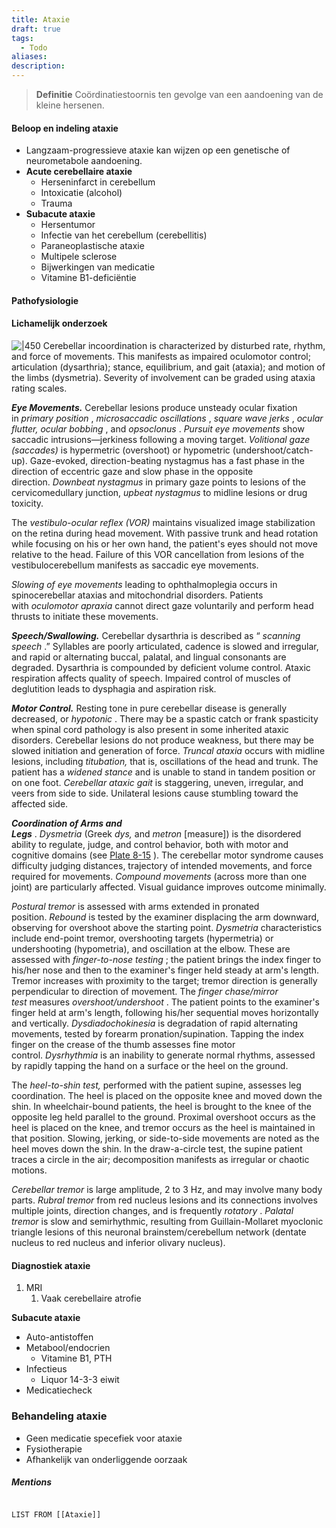 ```yaml
---
title: Ataxie
draft: true
tags:
  - Todo
aliases: 
description:
---
```




> **Definitie**
> Coördinatiestoornis ten gevolge van een aandoening van de kleine hersenen.

#### Beloop en indeling ataxie

- Langzaam-progressieve ataxie kan wijzen op een genetische of neurometabole aandoening.
- **Acute cerebellaire ataxie**
    - Herseninfarct in cerebellum
    - Intoxicatie (alcohol)
    - Trauma
- **Subacute ataxie**
    - Hersentumor
    - Infectie van het cerebellum (cerebellitis)
    - Paraneoplastische ataxie
    - Multipele sclerose
    - Bijwerkingen van medicatie
    - Vitamine B1-deficiëntie

#### Pathofysiologie



#### Lichamelijk onderzoek
![|450](https://i.imgur.com/4K2PpsR.png)
Cerebellar incoordination is characterized by disturbed rate, rhythm, and force of movements. This manifests as impaired oculomotor control; articulation (dysarthria); stance, equilibrium, and gait (ataxia); and motion of the limbs (dysmetria). Severity of involvement can be graded using ataxia rating scales.

_**Eye Movements.**_ Cerebellar lesions produce unsteady ocular fixation in _primary position_ , _microsaccadic oscillations_ , _square wave jerks_ , _ocular flutter, ocular bobbing_ , and _opsoclonus_ . _Pursuit eye movements_ show saccadic intrusions—jerkiness following a moving target. _Volitional gaze (saccades)_ is hypermetric (overshoot) or hypometric (undershoot/catch-up). Gaze-evoked, direction-beating nystagmus has a fast phase in the direction of eccentric gaze and slow phase in the opposite direction. _Downbeat nystagmus_ in primary gaze points to lesions of the cervicomedullary junction, _upbeat nystagmus_ to midline lesions or drug toxicity.

The _vestibulo-ocular reflex (VOR)_ maintains visualized image stabilization on the retina during head movement. With passive trunk and head rotation while focusing on his or her own hand, the patient's eyes should not move relative to the head. Failure of this VOR cancellation from lesions of the vestibulocerebellum manifests as saccadic eye movements.

_Slowing of eye movements_ leading to ophthalmoplegia occurs in spinocerebellar ataxias and mitochondrial disorders. Patients with _oculomotor apraxia_ cannot direct gaze voluntarily and perform head thrusts to initiate these movements.

_**Speech/Swallowing.**_ Cerebellar dysarthria is described as “ _scanning speech_ .” Syllables are poorly articulated, cadence is slowed and irregular, and rapid or alternating buccal, palatal, and lingual consonants are degraded. Dysarthria is compounded by deficient volume control. Ataxic respiration affects quality of speech. Impaired control of muscles of deglutition leads to dysphagia and aspiration risk.

_**Motor Control.**_ Resting tone in pure cerebellar disease is generally decreased, or _hypotonic_ . There may be a spastic catch or frank spasticity when spinal cord pathology is also present in some inherited ataxic disorders. Cerebellar lesions do not produce weakness, but there may be slowed initiation and generation of force. _Truncal ataxia_ occurs with midline lesions, including _titubation,_ that is, oscillations of the head and trunk. The patient has a _widened stance_ and is unable to stand in tandem position or on one foot. _Cerebellar ataxic gait_ is staggering, uneven, irregular, and veers from side to side. Unilateral lesions cause stumbling toward the affected side.

_**Coordination of Arms and Legs**_ . _Dysmetria_ (Greek _dys,_ and _metron_ [measure]) is the disordered ability to regulate, judge, and control behavior, both with motor and cognitive domains (see [Plate 8-15](https://www-clinicalkey-com.ru.idm.oclc.org/student/content/book/3-s2.0-B978141606387200008X#f0080) ). The cerebellar motor syndrome causes difficulty judging distances, trajectory of intended movements, and force required for movements. _Compound movements_ (across more than one joint) are particularly affected. Visual guidance improves outcome minimally.

_Postural tremor_ is assessed with arms extended in pronated position. _Rebound_ is tested by the examiner displacing the arm downward, observing for overshoot above the starting point. _Dysmetria_ characteristics include end-point tremor, overshooting targets (hypermetria) or undershooting (hypometria), and oscillation at the elbow. These are assessed with _finger-to-nose testing_ ; the patient brings the index finger to his/her nose and then to the examiner's finger held steady at arm's length. Tremor increases with proximity to the target; tremor direction is generally perpendicular to direction of movement. The _finger chase/mirror test_ measures _overshoot/undershoot_ . The patient points to the examiner's finger held at arm's length, following his/her sequential moves horizontally and vertically. _Dysdiadochokinesia_ is degradation of rapid alternating movements, tested by forearm pronation/supination. Tapping the index finger on the crease of the thumb assesses fine motor control. _Dysrhythmia_ is an inability to generate normal rhythms, assessed by rapidly tapping the hand on a surface or the heel on the ground.

The _heel-to-shin test,_ performed with the patient supine, assesses leg coordination. The heel is placed on the opposite knee and moved down the shin. In wheelchair-bound patients, the heel is brought to the knee of the opposite leg held parallel to the ground. Proximal overshoot occurs as the heel is placed on the knee, and tremor occurs as the heel is maintained in that position. Slowing, jerking, or side-to-side movements are noted as the heel moves down the shin. In the draw-a-circle test, the supine patient traces a circle in the air; decomposition manifests as irregular or chaotic motions.

_Cerebellar tremor_ is large amplitude, 2 to 3 Hz, and may involve many body parts. _Rubral tremor_ from red nucleus lesions and its connections involves multiple joints, direction changes, and is frequently _rotatory_ . _Palatal tremor_ is slow and semirhythmic, resulting from Guillain-Mollaret myoclonic triangle lesions of this neuronal brainstem/cerebellum network (dentate nucleus to red nucleus and inferior olivary nucleus).


#### Diagnostiek ataxie

1. MRI
    1. Vaak cerebellaire atrofie

**Subacute ataxie**

- Auto-antistoffen
- Metabool/endocrien
    - Vitamine B1, PTH
- Infectieus
    - Liquor 14-3-3 eiwit
- Medicatiecheck

### Behandeling ataxie

- Geen medicatie specefiek voor ataxie
- Fysiotherapie
- Afhankelijk van onderliggende oorzaak



##### Mentions
```dataview

LIST FROM [[Ataxie]]
```